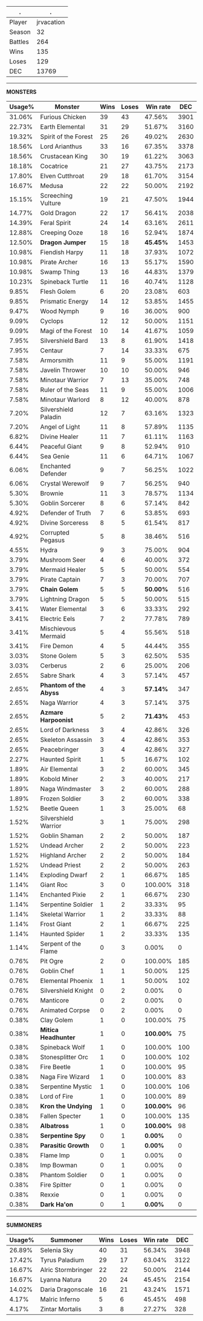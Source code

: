 .|.
|-|-
Player|jrvacation
Season|32
Battles|264
Wins|135
Loses|129
DEC|13769

---
**MONSTERS**

Usage%|Monster|Wins|Loses|Win rate|DEC|
-|-|-|-|-|-|
31.06%|Furious Chicken|39|43|47.56%|3901|
22.73%|Earth Elemental|31|29|51.67%|3160|
19.32%|Spirit of the Forest|25|26|49.02%|2630|
18.56%|Lord Arianthus|33|16|67.35%|3378|
18.56%|Crustacean King|30|19|61.22%|3063|
18.18%|Cocatrice|21|27|43.75%|2173|
17.80%|Elven Cutthroat|29|18|61.70%|3154|
16.67%|Medusa|22|22|50.00%|2192|
15.15%|Screeching Vulture|19|21|47.50%|1944|
14.77%|Gold Dragon|22|17|56.41%|2038|
14.39%|Feral Spirit|24|14|63.16%|2611|
12.88%|Creeping Ooze|18|16|52.94%|1874|
12.50%|**Dragon Jumper**|15|18|**45.45%**|1453|
10.98%|Fiendish Harpy|11|18|37.93%|1072|
10.98%|Pirate Archer|16|13|55.17%|1590|
10.98%|Swamp Thing|13|16|44.83%|1379|
10.23%|Spineback Turtle|11|16|40.74%|1128|
9.85%|Flesh Golem|6|20|23.08%|603|
9.85%|Prismatic Energy|14|12|53.85%|1455|
9.47%|Wood Nymph|9|16|36.00%|900|
9.09%|Cyclops|12|12|50.00%|1151|
9.09%|Magi of the Forest|10|14|41.67%|1059|
7.95%|Silvershield Bard|13|8|61.90%|1418|
7.95%|Centaur|7|14|33.33%|675|
7.58%|Armorsmith|11|9|55.00%|1191|
7.58%|Javelin Thrower|10|10|50.00%|946|
7.58%|Minotaur Warrior|7|13|35.00%|748|
7.58%|Ruler of the Seas|11|9|55.00%|1006|
7.58%|Minotaur Warlord|8|12|40.00%|878|
7.20%|Silvershield Paladin|12|7|63.16%|1323|
7.20%|Angel of Light|11|8|57.89%|1135|
6.82%|Divine Healer|11|7|61.11%|1163|
6.44%|Peaceful Giant|9|8|52.94%|910|
6.44%|Sea Genie|11|6|64.71%|1067|
6.06%|Enchanted Defender|9|7|56.25%|1022|
6.06%|Crystal Werewolf|9|7|56.25%|940|
5.30%|Brownie|11|3|78.57%|1134|
5.30%|Goblin Sorcerer|8|6|57.14%|842|
4.92%|Defender of Truth|7|6|53.85%|693|
4.92%|Divine Sorceress|8|5|61.54%|817|
4.92%|Corrupted Pegasus|5|8|38.46%|516|
4.55%|Hydra|9|3|75.00%|904|
3.79%|Mushroom Seer|4|6|40.00%|372|
3.79%|Mermaid Healer|5|5|50.00%|554|
3.79%|Pirate Captain|7|3|70.00%|707|
3.79%|**Chain Golem**|5|5|**50.00%**|516|
3.79%|Lightning Dragon|5|5|50.00%|515|
3.41%|Water Elemental|3|6|33.33%|292|
3.41%|Electric Eels|7|2|77.78%|789|
3.41%|Mischievous Mermaid|5|4|55.56%|518|
3.41%|Fire Demon|4|5|44.44%|355|
3.03%|Stone Golem|5|3|62.50%|535|
3.03%|Cerberus|2|6|25.00%|206|
2.65%|Sabre Shark|4|3|57.14%|457|
2.65%|**Phantom of the Abyss**|4|3|**57.14%**|347|
2.65%|Naga Warrior|4|3|57.14%|375|
2.65%|**Azmare Harpoonist**|5|2|**71.43%**|453|
2.65%|Lord of Darkness|3|4|42.86%|326|
2.65%|Skeleton Assassin|3|4|42.86%|353|
2.65%|Peacebringer|3|4|42.86%|327|
2.27%|Haunted Spirit|1|5|16.67%|102|
1.89%|Air Elemental|3|2|60.00%|345|
1.89%|Kobold Miner|2|3|40.00%|217|
1.89%|Naga Windmaster|3|2|60.00%|288|
1.89%|Frozen Soldier|3|2|60.00%|338|
1.52%|Beetle Queen|1|3|25.00%|68|
1.52%|Silvershield Warrior|3|1|75.00%|298|
1.52%|Goblin Shaman|2|2|50.00%|187|
1.52%|Undead Archer|2|2|50.00%|223|
1.52%|Highland Archer|2|2|50.00%|184|
1.52%|Undead Priest|2|2|50.00%|263|
1.14%|Exploding Dwarf|2|1|66.67%|185|
1.14%|Giant Roc|3|0|100.00%|318|
1.14%|Enchanted Pixie|2|1|66.67%|230|
1.14%|Serpentine Soldier|1|2|33.33%|95|
1.14%|Skeletal Warrior|1|2|33.33%|88|
1.14%|Frost Giant|2|1|66.67%|225|
1.14%|Haunted Spider|1|2|33.33%|135|
1.14%|Serpent of the Flame|0|3|0.00%|0|
0.76%|Pit Ogre|2|0|100.00%|185|
0.76%|Goblin Chef|1|1|50.00%|125|
0.76%|Elemental Phoenix|1|1|50.00%|102|
0.76%|Silvershield Knight|0|2|0.00%|0|
0.76%|Manticore|0|2|0.00%|0|
0.76%|Animated Corpse|0|2|0.00%|0|
0.38%|Clay Golem|1|0|100.00%|75|
0.38%|**Mitica Headhunter**|1|0|**100.00%**|75|
0.38%|Spineback Wolf|1|0|100.00%|100|
0.38%|Stonesplitter Orc|1|0|100.00%|102|
0.38%|Fire Beetle|1|0|100.00%|95|
0.38%|Naga Fire Wizard|1|0|100.00%|83|
0.38%|Serpentine Mystic|1|0|100.00%|106|
0.38%|Lord of Fire|1|0|100.00%|89|
0.38%|**Kron the Undying**|1|0|**100.00%**|96|
0.38%|Fallen Specter|1|0|100.00%|135|
0.38%|**Albatross**|1|0|**100.00%**|98|
0.38%|**Serpentine Spy**|0|1|**0.00%**|0|
0.38%|**Parasitic Growth**|0|1|**0.00%**|0|
0.38%|Flame Imp|0|1|0.00%|0|
0.38%|Imp Bowman|0|1|0.00%|0|
0.38%|Phantom Soldier|0|1|0.00%|0|
0.38%|Fire Spitter|0|1|0.00%|0|
0.38%|Rexxie|0|1|0.00%|0|
0.38%|**Dark Ha'on**|0|1|**0.00%**|0|

---
**SUMMONERS**

Usage%|Summoner|Wins|Loses|Win rate|DEC|
-|-|-|-|-|-|
26.89%|Selenia Sky|40|31|56.34%|3948|
17.42%|Tyrus Paladium|29|17|63.04%|3122|
16.67%|Alric Stormbringer|22|22|50.00%|2144|
16.67%|Lyanna Natura|20|24|45.45%|2154|
14.02%|Daria Dragonscale|16|21|43.24%|1571|
4.17%|Malric Inferno|5|6|45.45%|498|
4.17%|Zintar Mortalis|3|8|27.27%|328|
